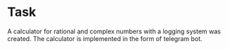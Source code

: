 # Task
A calculator for rational and complex numbers with a logging system was created.
The calculator is implemented in the form of telegram bot. 
